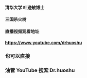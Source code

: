 #### 清华大学 叶逊敏博士
#### 三国杀火树
#### 直播视频观看地址
#### https://www.youtube.com/drhuoshu

### 也可以直接
### 油管  YouTube 搜索  Dr.huoshu  
